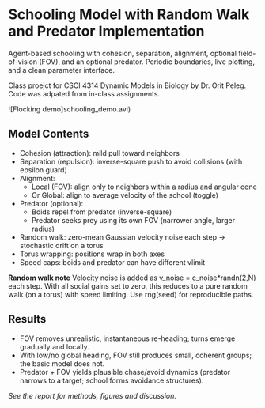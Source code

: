 # Schooling Model with Random Walk and Predator Implementation

Agent-based schooling with cohesion, separation, alignment, optional field-of-vision (FOV), and an optional predator. Periodic boundaries, live plotting, and a clean parameter interface.

Class proejct for CSCI 4314 Dynamic Models in Biology by Dr. Orit Peleg. Code was adpated from in-class assignments.

![Flocking demo]schooling_demo.avi)

## Model Contents

* Cohesion (attraction): mild pull toward neighbors
* Separation (repulsion): inverse-square push to avoid collisions (with epsilon guard)
* Alignment:
    + Local (FOV): align only to neighbors within a radius and angular cone
    + Or Global: align to average velocity of the school (toggle)
* Predator (optional):
    + Boids repel from predator (inverse-square)
    + Predator seeks prey using its own FOV (narrower angle, larger radius)
* Random walk: zero-mean Gaussian velocity noise each step → stochastic drift on a torus
* Torus wrapping: positions wrap in both axes
* Speed caps: boids and predator can have different vlimit

**Random walk note**
Velocity noise is added as v_noise = c_noise*randn(2,N) each step. With all social gains set to zero, this reduces to a pure random walk (on a torus) with speed limiting. Use rng(seed) for reproducible paths.

## Results
* FOV removes unrealistic, instantaneous re-heading; turns emerge gradually and locally.
* With low/no global heading, FOV still produces small, coherent groups; the basic model does not.
* Predator + FOV yields plausible chase/avoid dynamics (predator narrows to a target; school forms avoidance structures).

*See the report for methods, figures and discussion.*

